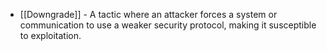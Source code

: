 - [[Downgrade]] - A tactic where an attacker forces a system or communication to use a weaker security protocol, making it susceptible to exploitation.